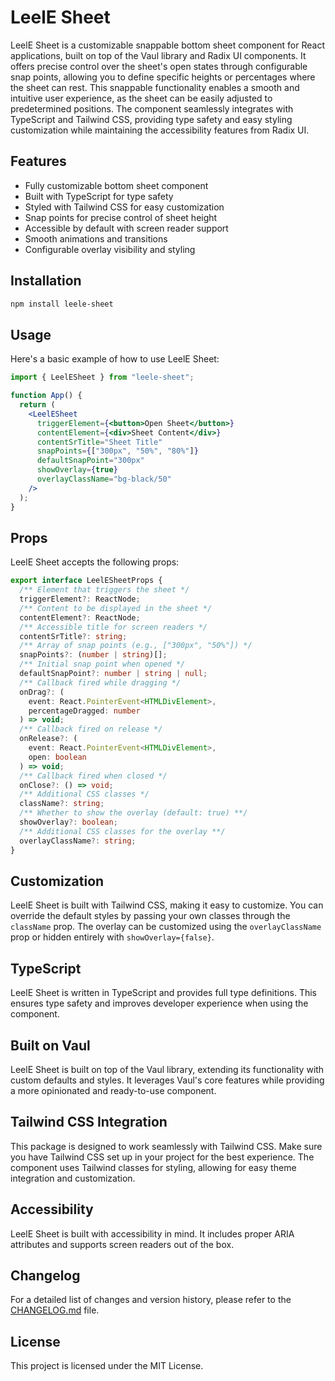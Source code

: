 # LeelE Sheet

LeelE Sheet is a customizable snappable bottom sheet component for React applications, built on top of the Vaul library and Radix UI components. It offers precise control over the sheet's open states through configurable snap points, allowing you to define specific heights or percentages where the sheet can rest. This snappable functionality enables a smooth and intuitive user experience, as the sheet can be easily adjusted to predetermined positions. The component seamlessly integrates with TypeScript and Tailwind CSS, providing type safety and easy styling customization while maintaining the accessibility features from Radix UI.

## Features

- Fully customizable bottom sheet component
- Built with TypeScript for type safety
- Styled with Tailwind CSS for easy customization
- Snap points for precise control of sheet height
- Accessible by default with screen reader support
- Smooth animations and transitions
- Configurable overlay visibility and styling

## Installation

```bash
npm install leele-sheet
```

## Usage

Here's a basic example of how to use LeelE Sheet:

```jsx
import { LeelESheet } from "leele-sheet";

function App() {
  return (
    <LeelESheet
      triggerElement={<button>Open Sheet</button>}
      contentElement={<div>Sheet Content</div>}
      contentSrTitle="Sheet Title"
      snapPoints={["300px", "50%", "80%"]}
      defaultSnapPoint="300px"
      showOverlay={true}
      overlayClassName="bg-black/50"
    />
  );
}
```

## Props

LeelE Sheet accepts the following props:

```typescript
export interface LeelESheetProps {
  /** Element that triggers the sheet */
  triggerElement?: ReactNode;
  /** Content to be displayed in the sheet */
  contentElement?: ReactNode;
  /** Accessible title for screen readers */
  contentSrTitle?: string;
  /** Array of snap points (e.g., ["300px", "50%"]) */
  snapPoints?: (number | string)[];
  /** Initial snap point when opened */
  defaultSnapPoint?: number | string | null;
  /** Callback fired while dragging */
  onDrag?: (
    event: React.PointerEvent<HTMLDivElement>,
    percentageDragged: number
  ) => void;
  /** Callback fired on release */
  onRelease?: (
    event: React.PointerEvent<HTMLDivElement>,
    open: boolean
  ) => void;
  /** Callback fired when closed */
  onClose?: () => void;
  /** Additional CSS classes */
  className?: string;
  /** Whether to show the overlay (default: true) **/
  showOverlay?: boolean;
  /** Additional CSS classes for the overlay **/
  overlayClassName?: string;
}
```

## Customization

LeelE Sheet is built with Tailwind CSS, making it easy to customize. You can override the default styles by passing your own classes through the `className` prop. The overlay can be customized using the `overlayClassName` prop or hidden entirely with `showOverlay={false}`.

## TypeScript

LeelE Sheet is written in TypeScript and provides full type definitions. This ensures type safety and improves developer experience when using the component.

## Built on Vaul

LeelE Sheet is built on top of the Vaul library, extending its functionality with custom defaults and styles. It leverages Vaul's core features while providing a more opinionated and ready-to-use component.

## Tailwind CSS Integration

This package is designed to work seamlessly with Tailwind CSS. Make sure you have Tailwind CSS set up in your project for the best experience. The component uses Tailwind classes for styling, allowing for easy theme integration and customization.

## Accessibility

LeelE Sheet is built with accessibility in mind. It includes proper ARIA attributes and supports screen readers out of the box.

## Changelog

For a detailed list of changes and version history, please refer to the [CHANGELOG.md](./CHANGELOG.md) file.

## License

This project is licensed under the MIT License.
